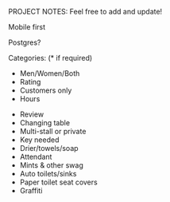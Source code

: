 PROJECT NOTES:
  Feel free to add and update!


Mobile first

Postgres?

Categories: (* if required)
* Men/Women/Both
* Rating
* Customers only
* Hours
- Review
- Changing table
- Multi-stall or private
- Key needed
- Drier/towels/soap
- Attendant
- Mints & other swag
- Auto toilets/sinks
- Paper toilet seat covers
- Graffiti 
